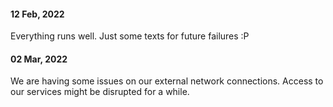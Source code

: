 #### 12 Feb, 2022

Everything runs well. Just some texts for future failures :P

#### 02 Mar, 2022

We are having some issues on our external network connections. Access to our services might be disrupted for a while. 
